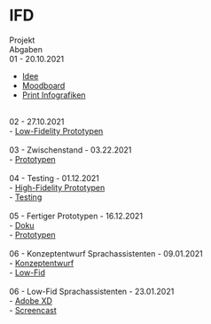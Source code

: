 # IFD
Projekt
<br>
Abgaben
<br>
01 - 20.10.2021
<br>
-  <a href="https://github.com/carolinbng/IFD/blob/main/Abgabe/Idee.pdf">Idee</a>
-   <a href="https://github.com/carolinbng/IFD/blob/main/Abgabe/Moodboard.pdf">Moodboard</a>
-  <a href="https://github.com/carolinbng/IFD/blob/main/Abgabe/Infografiken_Zeit.pdf">Print Infografiken</a>
<br>
02 - 27.10.2021
<br>
-   <a href="https://github.com/carolinbng/IFD/blob/main/Abgabe/Fahrrad_Infografik_Skizzen.pdf">Low-Fidelity Prototypen</a>
<br>
<br>
03 - Zwischenstand - 03.22.2021
<br>
-   <a href="https://xd.adobe.com/view/04afeb1d-81c7-4852-834e-94b52eeb32b3-51fc/">Prototypen</a>
<br>
<br>
04 - Testing - 01.12.2021
<br>
-   <a href="https://xd.adobe.com/view/387a953a-1e2a-4871-8fa6-df702f79c1e6-6d29/?fullscreen&hints=off">High-Fidelity Prototypen</a>
<br>
-   <a href="https://github.com/carolinbng/IFD/blob/main/Abgabe/Testing.pdf">Testing</a>
<br>
<br>
05 - Fertiger Prototypen - 16.12.2021
<br>
-   <a href="https://github.com/carolinbng/IFD/blob/main/Abgabe/KurzDoku.pdf">Doku</a>
<br>
-   <a href="https://xd.adobe.com/view/387a953a-1e2a-4871-8fa6-df702f79c1e6-6d29/?fullscreen&hints=off">Prototypen</a>
<br>
<br>
06 - Konzeptentwurf Sprachassistenten - 09.01.2021
<br>
-   <a href="https://github.com/carolinbng/IFD/blob/main/Abgabe/Bike_IFD.drawio.pdf">Konzeptentwurf</a>
<br>
-   <a href="https://app.fabble.io/prototype/6bc53e">Low-Fid</a>
<br>
<br>
06 - Low-Fid Sprachassistenten - 23.01.2021
<br>
-   <a href="https://xd.adobe.com/view/232c0731-db8d-40e1-ab7f-bcfb4933fd42-767f/">Adobe XD</a>
<br>
-   <a href="https://github.com/carolinbng/IFD/blob/main/Abgabe/Screencast_IFD.mp4">Screencast</a>